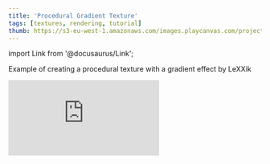 ```yaml
---
title: 'Procedural Gradient Texture'
tags: [textures, rendering, tutorial]
thumb: https://s3-eu-west-1.amazonaws.com/images.playcanvas.com/projects/12/708598/6E96B8-image-75.jpg
---
```


import Link from '@docusaurus/Link';

Example of creating a procedural texture with a gradient effect by LeXXik

<div className="iframe-container">
    <iframe loading="lazy" src="https://playcanv.as/p/5qggchI4/" title="Procedural Gradient Texture" webkitallowfullscreen="true" mozallowfullscreen="true" allow="autoplay" allowfullscreen="true" allowvr="" scrolling="no" frameborder="0" />
</div>

<Link to='https://playcanvas.com/project/708598/'>Open Project ↗</Link>
